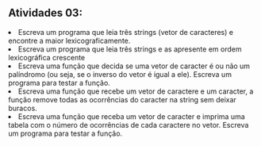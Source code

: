## Atividades 03:

<li> Escreva um programa que leia três strings (vetor de caracteres) e encontre a maior lexicograficamente.
<li> Escreva um programa que leia três strings e as apresente em ordem lexicográfica crescente
<li> Escreva uma função que decida se uma vetor de caracter é ou não um palíndromo (ou seja, se o inverso do vetor é igual a ele). Escreva um programa para testar a função.
<li> Escreva uma função que recebe um vetor de caractere e um caracter, a função remove todas as ocorrências do caracter na string sem deixar buracos.
<li> Escreva uma função que receba um vetor de caracter e imprima uma tabela com o número de ocorrências de cada caractere no vetor. Escreva um programa para testar a função.